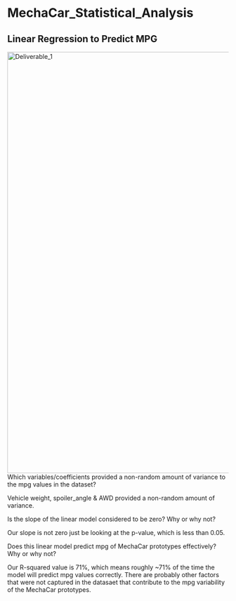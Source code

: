 # MechaCar_Statistical_Analysis

## Linear Regression to Predict MPG

<img width="960" alt="Deliverable_1" src="https://user-images.githubusercontent.com/90356052/148167520-104ab4ef-a084-4944-a71b-1a098c64c0dc.png">
Which variables/coefficients provided a non-random amount of variance to the mpg values in the dataset?

Vehicle weight, spoiler_angle & AWD provided a non-random amount of variance. 

Is the slope of the linear model considered to be zero? Why or why not?

Our slope is not zero just be looking at the p-value, which is less than 0.05.

Does this linear model predict mpg of MechaCar prototypes effectively? Why or why not?

Our R-squared value is 71%, which means roughly ~71% of the time the model will predict mpg values correctly. There are probably other factors that were not captured in the datasaet that contribute to the mpg variability of the MechaCar prototypes.
